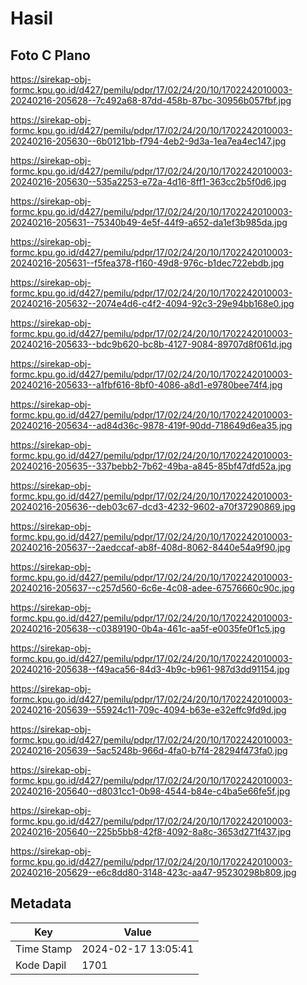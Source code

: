 # Hasil

## Foto C Plano

https://sirekap-obj-formc.kpu.go.id/d427/pemilu/pdpr/17/02/24/20/10/1702242010003-20240216-205628--7c492a68-87dd-458b-87bc-30956b057fbf.jpg

https://sirekap-obj-formc.kpu.go.id/d427/pemilu/pdpr/17/02/24/20/10/1702242010003-20240216-205630--6b0121bb-f794-4eb2-9d3a-1ea7ea4ec147.jpg

https://sirekap-obj-formc.kpu.go.id/d427/pemilu/pdpr/17/02/24/20/10/1702242010003-20240216-205630--535a2253-e72a-4d16-8ff1-363cc2b5f0d6.jpg

https://sirekap-obj-formc.kpu.go.id/d427/pemilu/pdpr/17/02/24/20/10/1702242010003-20240216-205631--75340b49-4e5f-44f9-a652-da1ef3b985da.jpg

https://sirekap-obj-formc.kpu.go.id/d427/pemilu/pdpr/17/02/24/20/10/1702242010003-20240216-205631--f5fea378-f160-49d8-976c-b1dec722ebdb.jpg

https://sirekap-obj-formc.kpu.go.id/d427/pemilu/pdpr/17/02/24/20/10/1702242010003-20240216-205632--2074e4d6-c4f2-4094-92c3-29e94bb168e0.jpg

https://sirekap-obj-formc.kpu.go.id/d427/pemilu/pdpr/17/02/24/20/10/1702242010003-20240216-205633--bdc9b620-bc8b-4127-9084-89707d8f061d.jpg

https://sirekap-obj-formc.kpu.go.id/d427/pemilu/pdpr/17/02/24/20/10/1702242010003-20240216-205633--a1fbf616-8bf0-4086-a8d1-e9780bee74f4.jpg

https://sirekap-obj-formc.kpu.go.id/d427/pemilu/pdpr/17/02/24/20/10/1702242010003-20240216-205634--ad84d36c-9878-419f-90dd-718649d6ea35.jpg

https://sirekap-obj-formc.kpu.go.id/d427/pemilu/pdpr/17/02/24/20/10/1702242010003-20240216-205635--337bebb2-7b62-49ba-a845-85bf47dfd52a.jpg

https://sirekap-obj-formc.kpu.go.id/d427/pemilu/pdpr/17/02/24/20/10/1702242010003-20240216-205636--deb03c67-dcd3-4232-9602-a70f37290869.jpg

https://sirekap-obj-formc.kpu.go.id/d427/pemilu/pdpr/17/02/24/20/10/1702242010003-20240216-205637--2aedccaf-ab8f-408d-8062-8440e54a9f90.jpg

https://sirekap-obj-formc.kpu.go.id/d427/pemilu/pdpr/17/02/24/20/10/1702242010003-20240216-205637--c257d560-6c6e-4c08-adee-67576660c90c.jpg

https://sirekap-obj-formc.kpu.go.id/d427/pemilu/pdpr/17/02/24/20/10/1702242010003-20240216-205638--c0389190-0b4a-461c-aa5f-e0035fe0f1c5.jpg

https://sirekap-obj-formc.kpu.go.id/d427/pemilu/pdpr/17/02/24/20/10/1702242010003-20240216-205638--f49aca56-84d3-4b9c-b961-987d3dd91154.jpg

https://sirekap-obj-formc.kpu.go.id/d427/pemilu/pdpr/17/02/24/20/10/1702242010003-20240216-205639--55924c11-709c-4094-b63e-e32effc9fd9d.jpg

https://sirekap-obj-formc.kpu.go.id/d427/pemilu/pdpr/17/02/24/20/10/1702242010003-20240216-205639--5ac5248b-966d-4fa0-b7f4-28294f473fa0.jpg

https://sirekap-obj-formc.kpu.go.id/d427/pemilu/pdpr/17/02/24/20/10/1702242010003-20240216-205640--d8031cc1-0b98-4544-b84e-c4ba5e66fe5f.jpg

https://sirekap-obj-formc.kpu.go.id/d427/pemilu/pdpr/17/02/24/20/10/1702242010003-20240216-205640--225b5bb8-42f8-4092-8a8c-3653d271f437.jpg

https://sirekap-obj-formc.kpu.go.id/d427/pemilu/pdpr/17/02/24/20/10/1702242010003-20240216-205629--e6c8dd80-3148-423c-aa47-95230298b809.jpg


## Metadata

| Key        | Value               |
| ---------- | ------------------- |
| Time Stamp | 2024-02-17 13:05:41 |
| Kode Dapil | 1701                |



